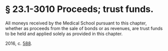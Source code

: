 # § 23.1-3010 Proceeds; trust funds.

<p>All moneys received by the Medical School pursuant to this chapter, whether as proceeds from the sale of bonds or as revenues, are trust funds to be held and applied solely as provided in this chapter.</p><p>2016, c. <a href='http://lis.virginia.gov/cgi-bin/legp604.exe?161+ful+CHAP0588'>588</a>.</p>